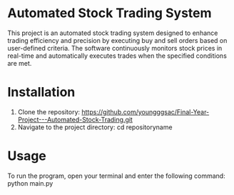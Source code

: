 # Automated Stock Trading System
This project is an automated stock trading system designed to enhance trading efficiency and precision by executing buy and sell orders based on user-defined criteria. The software continuously monitors stock prices in real-time and automatically executes trades when the specified conditions are met. 

# Installation
1. Clone the repository: https://github.com/youngggsac/Final-Year-Project---Automated-Stock-Trading.git
2. Navigate to the project directory: cd repositoryname

# Usage
To run the program, open your terminal and enter the following command: python main.py
